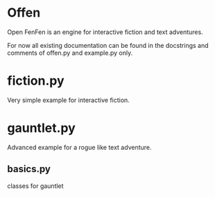 # Offen
Open FenFen is an engine for interactive fiction and text adventures.

For now all existing documentation can be found in the docstrings and comments of offen.py and example.py only.

fiction.py
==========
Very simple example for interactive fiction.

gauntlet.py
===========
Advanced example for a rogue like text adventure.

basics.py
---------
classes for gauntlet
